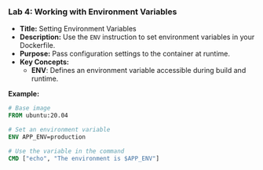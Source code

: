 ### **Lab 4: Working with Environment Variables**
- **Title:** Setting Environment Variables  
- **Description:** Use the `ENV` instruction to set environment variables in your Dockerfile.  
- **Purpose:** Pass configuration settings to the container at runtime.  
- **Key Concepts:**  
  - **ENV**: Defines an environment variable accessible during build and runtime.

**Example:**
```Dockerfile
# Base image
FROM ubuntu:20.04

# Set an environment variable
ENV APP_ENV=production

# Use the variable in the command
CMD ["echo", "The environment is $APP_ENV"]
```